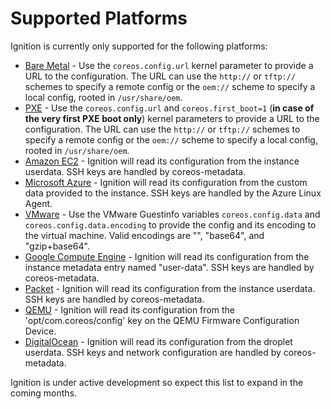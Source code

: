 # Supported Platforms #

Ignition is currently only supported for the following platforms:

* [Bare Metal] - Use the `coreos.config.url` kernel parameter to provide a URL to the configuration. The URL can use the `http://` or `tftp://` schemes to specify a remote config or the `oem://` scheme to specify a local config, rooted in `/usr/share/oem`.
* [PXE] - Use the `coreos.config.url` and `coreos.first_boot=1` (**in case of the very first PXE boot only**) kernel parameters to provide a URL to the configuration. The URL can use the `http://` or `tftp://` schemes to specify a remote config or the `oem://` scheme to specify a local config, rooted in `/usr/share/oem`.
* [Amazon EC2] - Ignition will read its configuration from the instance userdata. SSH keys are handled by coreos-metadata.
* [Microsoft Azure] - Ignition will read its configuration from the custom data provided to the instance. SSH keys are handled by the Azure Linux Agent.
* [VMware] - Use the VMware Guestinfo variables `coreos.config.data` and `coreos.config.data.encoding` to provide the config and its encoding to the virtual machine. Valid encodings are "", "base64", and "gzip+base64".
* [Google Compute Engine] - Ignition will read its configuration from the instance metadata entry named "user-data". SSH keys are handled by coreos-metadata.
* [Packet] - Ignition will read its configuration from the instance userdata. SSH keys are handled by coreos-metadata.
* [QEMU] - Ignition will read its configuration from the 'opt/com.coreos/config' key on the QEMU Firmware Configuration Device.
* [DigitalOcean] - Ignition will read its configuration from the droplet userdata. SSH keys and network configuration are handled by coreos-metadata.

Ignition is under active development so expect this list to expand in the coming months.

[Bare Metal]: https://github.com/coreos/docs/blob/master/os/installing-to-disk.md
[PXE]: https://github.com/coreos/docs/blob/master/os/booting-with-pxe.md
[Amazon EC2]: https://github.com/coreos/docs/blob/master/os/booting-on-ec2.md
[Microsoft Azure]: https://github.com/coreos/docs/blob/master/os/booting-on-azure.md
[VMware]: https://github.com/coreos/docs/blob/master/os/booting-on-vmware.md
[Google Compute Engine]: https://github.com/coreos/docs/blob/master/os/booting-on-google-compute-engine.md
[Packet]: https://github.com/coreos/docs/blob/master/os/booting-on-packet.md
[QEMU]: https://github.com/qemu/qemu/blob/d75aa4372f0414c9960534026a562b0302fcff29/docs/specs/fw_cfg.txt
[DigitalOcean]: https://github.com/coreos/docs/blob/master/os/booting-on-digitalocean.md
